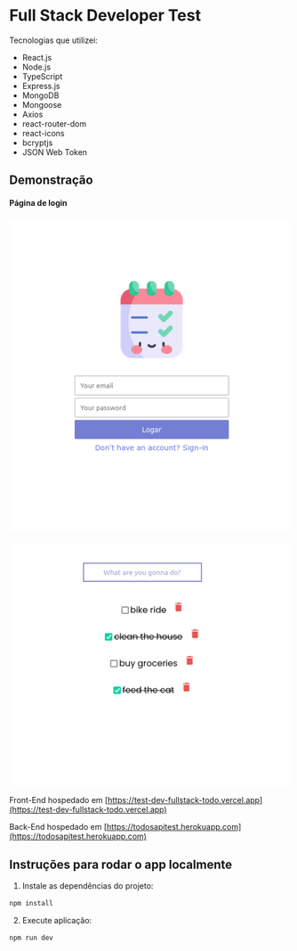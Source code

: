 # Full Stack Developer Test


Tecnologias que utilizei:

- React.js
- Node.js
- TypeScript
- Express.js
- MongoDB
- Mongoose
- Axios
- react-router-dom
- react-icons
- bcryptjs
- JSON Web Token

## Demonstração

#### Página de login
![preview login](preview/login.png)

####
![preview todos](preview/todos.png)

Front-End hospedado em [https://test-dev-fullstack-todo.vercel.app](https://test-dev-fullstack-todo.vercel.app)

Back-End hospedado em [https://todosapitest.herokuapp.com](https://todosapitest.herokuapp.com)

## Instruções para rodar o app localmente

1. Instale as dependências do projeto:
```bash
npm install
```
2. Execute aplicação:
```bash
npm run dev
```